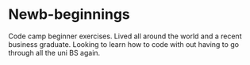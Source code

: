 # Newb-beginnings
Code camp beginner exercises. 
Lived all around the world and a recent business graduate. 
Looking to learn how to code with out having to go through all the uni BS again.
